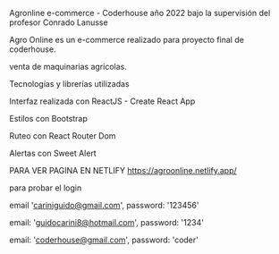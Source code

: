 Agronline e-commerce - Coderhouse año 2022 bajo la supervisión del profesor Conrado Lanusse

Agro Online es un e-commerce realizado para proyecto final de coderhouse.

venta de maquinarias agricolas.

Tecnologías y librerías utilizadas

Interfaz realizada con ReactJS - Create React App

Estilos con Bootstrap 

Ruteo con React Router Dom

Alertas con Sweet Alert

PARA VER PAGINA EN NETLIFY
https://agroonline.netlify.app/

para probar el login 

 email 'cariniguido@gmail.com',
 password: '123456'
    
  email: 'guidocarini8@hotmail.com',
        password: '1234'
    
  email: 'coderhouse@gmail.com',
  password: 'coder'
